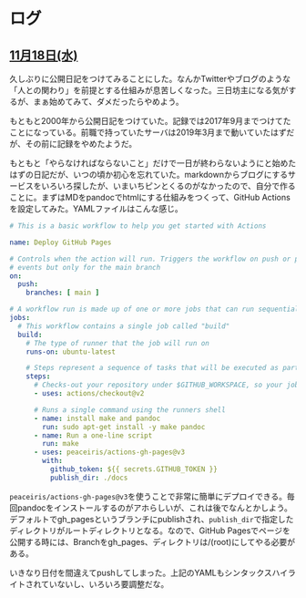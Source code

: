 # ログ

## [11月18日(水)](#18) <a id="18"></a>

久しぶりに公開日記をつけてみることにした。なんかTwitterやブログのような「人との関わり」を前提とする仕組みが息苦しくなった。三日坊主になる気がするが、まぁ始めてみて、ダメだったらやめよう。

もともと2000年から公開日記をつけていた。記録では2017年9月までつけてたことになっている。前職で持っていたサーバは2019年3月まで動いていたはずだが、その前に記録をやめたようだ。

もともと「やらなければならないこと」だけで一日が終わらないようにと始めたはずの日記だが、いつの頃か初心を忘れていた。markdownからブログにするサービスをいろいろ探したが、いまいちピンとくるのがなかったので、自分で作ることに。まずはMDをpandocでhtmlにする仕組みをつくって、GitHub Actionsを設定してみた。YAMLファイルはこんな感じ。

```yaml
# This is a basic workflow to help you get started with Actions

name: Deploy GitHub Pages

# Controls when the action will run. Triggers the workflow on push or pull request
# events but only for the main branch
on:
  push:
    branches: [ main ]

# A workflow run is made up of one or more jobs that can run sequentially or in parallel
jobs:
  # This workflow contains a single job called "build"
  build:
    # The type of runner that the job will run on
    runs-on: ubuntu-latest

    # Steps represent a sequence of tasks that will be executed as part of the job
    steps:
      # Checks-out your repository under $GITHUB_WORKSPACE, so your job can access it
      - uses: actions/checkout@v2

      # Runs a single command using the runners shell
      - name: install make and pandoc
        run: sudo apt-get install -y make pandoc
      - name: Run a one-line script
        run: make
      - uses: peaceiris/actions-gh-pages@v3
        with:
          github_token: ${{ secrets.GITHUB_TOKEN }}
          publish_dir: ./docs
```

`peaceiris/actions-gh-pages@v3`を使うことで非常に簡単にデプロイできる。毎回pandocをインストールするのがアホらしいが、これは後でなんとかしよう。デフォルトでgh_pagesというブランチにpublishされ、`publish_dir`で指定したディレクトリがルートディレクトリとなる。なので、GitHub Pagesでページを公開する時には、Branchをgh_pages、ディレクトリは/(root)にしてやる必要がある。

いきなり日付を間違えてpushしてしまった。上記のYAMLもシンタックスハイライトされていないし、いろいろ要調整だな。